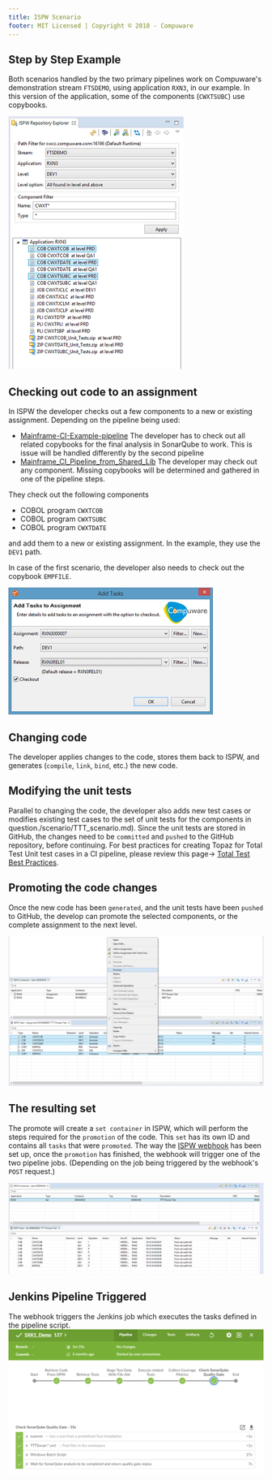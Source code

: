```yaml
---
title: ISPW Scenario
footer: MIT Licensed | Copyright © 2018 - Compuware
---
```


## Step by Step Example

Both scenarios handled by the two primary pipelines work on Compuware's demonstration stream `FTSDEMO`, using application `RXN3`, in our example. In this version of the application, some of the components (`CWXTSUBC`) use copybooks.

![ISPW repository explorer](../images/ISPW_repository_explorer.png)

## Checking out code to an assignment

In ISPW the developer checks out a few components to a new or existing assignment. Depending on the pipeline being used:

- [Mainframe-CI-Example-pipeline](../Mainframe-CI-Example-pipeline.md)
The developer has to check out all related copybooks for the final analysis in SonarQube to work. This is issue will be handled differently by the second pipeline
- [Mainframe_CI_Pipeline_from_Shared_Lib](../Mainframe_CI_Pipeline_from_Shared_Lib.md)
The developer may check out any component. Missing copybooks will be determined and gathered in one of the pipeline steps.

They check out the following components

- COBOL program `CWXTCOB`
- COBOL program `CWXTSUBC`
- COBOL program `CWXTDATE`

and add them to a new or existing assignment. In the example, they use the `DEV1` path.

In case of the first scenario, the developer also needs to check out the copybook `EMPFILE`.

![ISPW checkout](../images/ISPW_checkout.png)

## Changing code

The developer applies changes to the code, stores them back to ISPW, and generates (`compile`, `link`, `bind`, etc.) the new code.

## Modifying the unit tests

Parallel to changing the code, the developer also adds new test cases or modifies existing test cases to the set of unit tests for the components in question./scenario/TTT_scenario.md). Since the unit tests are stored in GitHub, the changes need to be `committed` and `pushed` to the GitHub repository, before continuing.  For best practices for creating Topaz for Total Test Unit test cases in a CI pipeline, please review this page-> [Total Test Best Practices](../scenario/TTT_scenario.md).

## Promoting the code changes

Once the new code has been `generated`, and the unit tests have been `pushed` to GitHub, the develop can promote the selected components, or the complete assignment to the next level.

![ISPW promote](../images/ISPW_promote.png)

## The resulting set

The promote will create a `set container` in ISPW, which will perform the steps required for the `promotion` of the code. This `set` has its own ID and contains all `tasks` that were `promoted`. The way the [ISPW webhook](../../tool_configuration/webhook_setup.md) has been set up, once the `promotion` has finished, the webhook will trigger one of the two pipeline jobs. (Depending on the job being triggered by the webhook's `POST` request.)

![ISPW set](../images/ISPW_set.png)

## Jenkins Pipeline Triggered

The webhook triggers the Jenkins job which executes the tasks defined in the pipeline script.  
![ISPW set](../images/Jenkins_Pipeline.png)